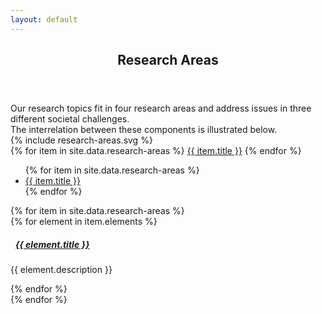 ```yaml
---
layout: default
---
```

<style type="text/css">
  .collapse_icon {
    margin-right : 1ex;
  }
  .collapsed .collapse_icon {
    -webkit-transform: rotate(180deg);
    -moz-transform: rotate(180deg);
    -ms-transform: rotate(180deg);
    -o-transform: rotate(180deg);
    transform: rotate(180deg);
  }
</style>
<script type="text/javascript" charset="utf-8">
  var open_tab = function() {
    item = $( this ).attr( "xlink:href" );
    tab = item.split( "_" )[0];
    $( '[id*="-item"]')
      .filter("[aria-expanded=true]")
      .filter(":not(" + item + "-item" + ")")
      .each(function(i, e) {
        $( e ).trigger( 'click' );
    });
    // $( tab + "-tab" ).trigger( 'click' );
    tab = tab.substring( 1, tab.length );
    $( "." + tab + "-tab" ).each( function(i, e) {
      $( e ).trigger( 'click' );
    });
    if( $( item + "-item" ).attr( "aria-expanded" ) == "false" ){
      $( item + "-item" ).trigger( 'click' );
    }
    //return false;
  };
</script>

<article id="main"><header class="major container" markdown="1">

# Research Areas

</header><section class="wrapper card card-body style4 container"><div class="content"><section markdown="1">
Our research topics fit in four research areas and address issues in three different societal challenges.

<div class="d-none d-md-block">
The interrelation between these components is illustrated below.

  <div class="offset-1 col-10 center">{% include research-areas.svg %}</div>
</div>
  <div class="mt-4"></div>

  <div class="d-sm-block d-md-none nav flex-column nav-pills" id="myTab" role="tablist" aria-orientation="vertical">
  {% for item in site.data.research-areas %}
  <a 
  class="{{ item.id }}-tab nav-link {% if forloop.first %}active{% endif %}"
  data-toggle="tab" 
  href="#{{ item.id }}" 
  role="tab" 
  aria-controls="{{ item.id }}" 
  {% if forloop.first %}
    aria-selected="true"
    {% else %}
    aria-selected="false"
  {% endif %}
  >{{ item.title }}</a>
  {% endfor %}
  </div>

  <ul class="nav nav-tabs nav-fill" id="myTab" role="tablist">
    {% for item in site.data.research-areas %}
    <li class="d-none d-md-block nav-item">
      <a class="{{ item.id }}-tab reset nav-link {% if forloop.first %}active{% endif %}" data-toggle="tab" href="#{{ item.id }}"
      role="tab" aria-controls="{{ item.id }}"
      {% if forloop.first %}
      aria-selected="true"
      {% else %}
      aria-selected="false"
      {% endif %}
      >{{ item.title }}</a>
    </li>
    {% endfor %}
  </ul>

  <div class="pt-3 border-top-0 card tab-content" id="myTabContent">
    <div class="mt-4"></div>
    {% for item in site.data.research-areas %}
    <div class="tab-pane fade{% if forloop.first %}show active{% endif %}"
    id="{{ item.id }}" role="tabpanel" aria-labelledby="{{ item.id }}-tab">
    {% for element in item.elements %}
    <div class="pl-4 border-dark">
      <a class="nodec reset" data-toggle="collapse" href="#{{ item.id }}_{{ element.id }}" aria-expanded="true" id="{{ item.id }}_{{ element.id }}-item" aria-controls="{{ item.id }}_{{ element.id }}">
        <h5 class="card-title "><span class="collapse_icon fas fa-angle-up"></span>{{ element.title }}</h5></a>
        <div class="collapse show" id="{{ item.id }}_{{ element.id }}">
          <div class="card-body">
            <p class="card-text">{{ element.description }}</p>
          </div>
        </div>
      </div>
      {% endfor %}
    </div>
    {% endfor %}
  </div>

</section></div></section></article>

<script type="text/javascript" charset="utf-8">
  $( document ).ready( function() {
    $( "svg a" ).each( function( i, el ) {
      $( el ).click( open_tab );
    });
  });
</script>
